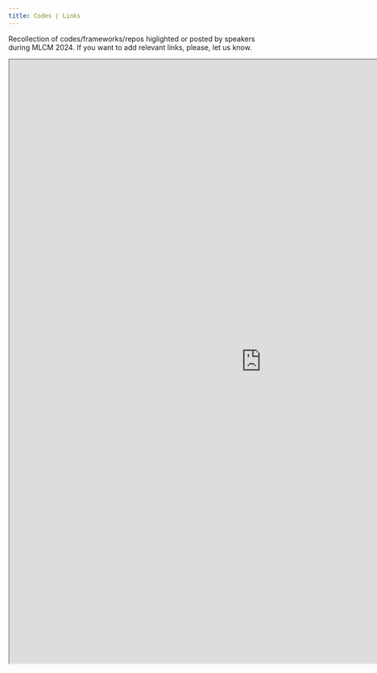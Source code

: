 ```yaml
---
title: Codes | Links
---
```


Recollection of codes/frameworks/repos higlighted or posted by speakers during MLCM 2024. If you want to add relevant links, please, let us know.  

<iframe src="https://docs.google.com/spreadsheets/d/e/2PACX-1vQD2iqz1hDwAW9pHTpcjMeCw2XSEZAnvmtNidwOmiL1ZcJ56p_grNgYxi7GfEuFjCtGIhsRtpaxPIEa/pubhtml?widget=false&chrome=false&headers=false" scrolling="yes" width="1000" height="1200"></iframe>